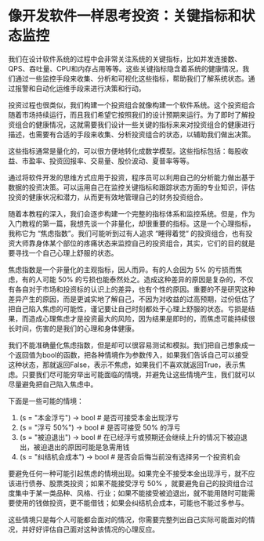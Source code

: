 # 像开发软件一样思考投资：关键指标和状态监控

我们在设计软件系统的过程中会非常关注系统的关键指标，比如并发连接数、QPS、吞吐量、CPU和内存占用等等。这些关键指标隐含着系统的健康情况，我们通过一些监控手段来收集、分析和可视化这些指标，帮助我们了解系统状态。通过报警和自动化运维手段来进行决策和行动。

投资过程也很类似，我们构建一个投资组合就像构建一个软件系统。这个投资组合随着市场持续运行，而且我们希望它按照我们的设计预期来运行。为了即时了解投资组合的健康情况，这就需要我们设计一些关键的指标来来对投资组合的健康进行描述，也需要有合适的手段来收集、分析投资组合的状态，以辅助我们做出决策。

这些指标通常是量化的，可以很方便地转化成数学模型。这些指标包括：每股收益、市盈率、投资回报率、交易量、股价波动、夏普率等等。

通过将软件开发的思维方式应用于投资，程序员可以利用自己的分析能力做出基于数据的投资决策。可以运用自己在监控关键指标和跟踪状态方面的专业知识，评估投资的健康状况和潜力，从而更有效地管理自己的财务投资组合。

随着本教程的深入，我们会逐步构建一个完整的指标体系和监控系统。但是，作为入门教程的第一篇，我想先谈一个非量化，却很重要的指标。这是一个心理指标，我称它为 “焦虑指数”。我们可能听到过有人追求 “睡得着觉“ 的投资组合，也有投资大师靠身体某个部位的疼痛状态来监控自己的投资组合，其实，它们的目的就是要寻找一个自己心理上舒服的状态。

焦虑指数是一个非量化的主观指标，因人而异。有的人会因为 5% 的亏损而焦虑，有的人可能 50% 的亏损也能泰然处之。造成这种差异的原因是复杂的，不仅有各自对于市场和投资标的认识上的差异，也有个性的原因。重要的不是研究这种差异产生的原因，而是更诚实地了解自己，不因为对收益的过高预期，过份低估了把自己陷入焦虑的可能性，谨记要让自己时刻都处于心理上舒服的状态。亏损是结果，而造成心理焦虑才是投资最大的风险，因为结果是即时的，而焦虑可能持续很长时间，伤害的是我们的心理和身体健康。

我们不能准确量化焦虑指数，但是却可以很容易测试和模拟。我们把自己想象成一个返回值为bool的函数，把各种情境作为参数传入，如果我们告诉自己可以接受这种状态，那就返回False，表示不焦虑，如果我们不喜欢就返回True，表示焦虑。只要我们尽可能穷举出可能面临的情境，并避免让这些情境产生，我们就可以尽量避免把自己陷入焦虑中。

下面是一些可能的情境：

1. (s = "本金浮亏") -> bool # 是否可接受本金出现浮亏
2. (s = "浮亏 50%") -> bool # 是否可接受 50% 的浮亏
3. (s = "被迫退出") -> bool # 在已经浮亏或预期还会继续上升的情况下被迫退出，被迫退出的原因可能是急需用钱
4. (s = "纠结机会成本") -> bool # 是否会后悔当前没有选择另一个投资机会

要避免任何一种可能引起焦虑的情境出现。如果完全不接受本金出现浮亏，就不应该进行债券、股票类投资；如果不能接受浮亏 50% ，就要避免自己的投资组合过度集中于某一类品种、风格、行业；如果不能接受被迫退出，就不能用随时可能需要使用的钱做投资，更不能借钱；如果会纠结机会成本，可能也不能过多参与。

这些情境只是每个人可能都会面对的情况，你需要完整列出自己实际可能面对的情况，并好好评估自己面对这种该情况的心理反应。

